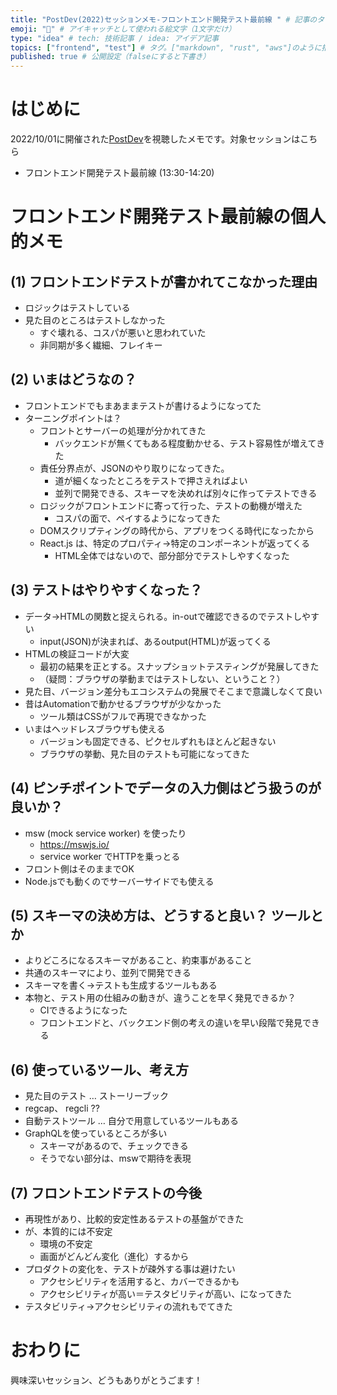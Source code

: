 ```yaml
---
title: "PostDev(2022)セッションメモ-フロントエンド開発テスト最前線 " # 記事のタイトル
emoji: "📄" # アイキャッチとして使われる絵文字（1文字だけ）
type: "idea" # tech: 技術記事 / idea: アイデア記事
topics: ["frontend", "test"] # タグ。["markdown", "rust", "aws"]のように指定する
published: true # 公開設定（falseにすると下書き）
---
```


# はじめに

2022/10/01に開催された[PostDev](https://lp.nijibox.jp/cp/postdev/)を視聴したメモです。対象セッションはこちら

- フロントエンド開発テスト最前線 (13:30-14:20)


# フロントエンド開発テスト最前線の個人的メモ

## (1) フロントエンドテストが書かれてこなかった理由

- ロジックはテストしている
- 見た目のところはテストしなかった
  - すぐ壊れる、コスパが悪いと思われていた
  - 非同期が多く繊細、フレイキー

## (2) いまはどうなの？

- フロントエンドでもまあままテストが書けるようになってた
- ターニングポイントは？
  - フロントとサーバーの処理が分かれてきた
    - バックエンドが無くてもある程度動かせる、テスト容易性が増えてきた
  - 責任分界点が、JSONのやり取りになってきた。
    - 道が細くなったところをテストで押さえればよい
    - 並列で開発できる、スキーマを決めれば別々に作ってテストできる
  - ロジックがフロントエンドに寄って行った、テストの動機が増えた
    - コスパの面で、ペイするようになってきた
  - DOMスクリプティングの時代から、アプリをつくる時代になったから
  - React.js は、特定のプロパティ→特定のコンポーネントが返ってくる
    - HTML全体ではないので、部分部分でテストしやすくなった
  
## (3) テストはやりやすくなった？

- データ→HTMLの関数と捉えられる。in-outで確認できるのでテストしやすい
  - input(JSON)が決まれば、あるoutput(HTML)が返ってくる
- HTMLの検証コードが大変
  - 最初の結果を正とする。スナップショットテスティングが発展してきた
  - （疑問：ブラウザの挙動まではテストしない、ということ？）
- 見た目、バージョン差分もエコシステムの発展でそこまで意識しなくて良い
- 昔はAutomationで動かせるブラウザが少なかった
  - ツール類はCSSがフルで再現できなかった
- いまはヘッドレスブラウザも使える
  - バージョンも固定できる、ピクセルずれもほとんど起きない
  - ブラウザの挙動、見た目のテストも可能になってきた

## (4) ピンチポイントでデータの入力側はどう扱うのが良いか？

- msw (mock service worker) を使ったり
  - https://mswjs.io/
  - service worker でHTTPを乗っとる
- フロント側はそのままでOK
- Node.jsでも動くのでサーバーサイドでも使える

## (5) スキーマの決め方は、どうすると良い？ ツールとか

- よりどころになるスキーマがあること、約束事があること
- 共通のスキーマにより、並列で開発できる
- スキーマを書く→テストも生成するツールもある
- 本物と、テスト用の仕組みの動きが、違うことを早く発見できるか？
  - CIできるようになった
  - フロントエンドと、バックエンド側の考えの違いを早い段階で発見できる

## (6) 使っているツール、考え方

- 見た目のテスト … ストーリーブック
- regcap、 regcli ??
- 自動テストツール … 自分で用意しているツールもある
- GraphQLを使っているところが多い
  - スキーマがあるので、チェックできる
  - そうでない部分は、mswで期待を表現

## (7) フロントエンドテストの今後

- 再現性があり、比較的安定性あるテストの基盤ができた
- が、本質的には不安定
  - 環境の不安定
  - 画面がどんどん変化（進化）するから
- プロダクトの変化を、テストが疎外する事は避けたい
  - アクセシビリティを活用すると、カバーできるかも
  - アクセシビリティが高い＝テスタビリティが高い、になってきた
- テスタビリティ→アクセシビリティの流れもでてきた

# おわりに

興味深いセッション、どうもありがとうごます！




